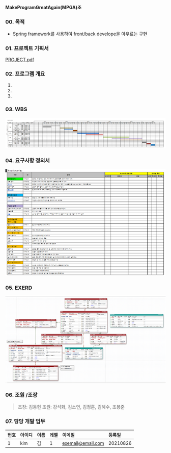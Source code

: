 #### MakeProgramGreatAgain(MPGA)조

### 00. 목적
+  Spring framework를 사용하여 front/back develope을 아우르는 구현 


### 01. 프로젝트 기획서  
[PROJECT.pdf](https://github.com/hykim-king/MPGA/blob/main/PROJECT.pdf "PROJECT.pdf")  

### 02. 프로그램 개요  
1. 
2. 
3. 

### 03. WBS
![WBS](https://github.com/hykim-king/MPGA/blob/main/WBS.png "WBS")  

### 04. 요구사항 정의서
![WANT](https://github.com/hykim-king/MPGA/blob/main/WANT.png "WANT")  

### 05. EXERD
![EXERD](https://github.com/hykim-king/MPGA/blob/main/EXERD.png "EXERD")  


### 06. 조원 /조장
> 조장: 김동현
> 조원: 강석화, 김소연, 김정훈, 김혜수, 조봉준
 
### 07. 담당 개발 업무 
|번호|아이디|이름|레벨|이메일|등록일|
|:-----|:-----|:-----|:-----|:-----|:-----|
|1     |kim   |김    |1     |exemail@email.com|20210826|
